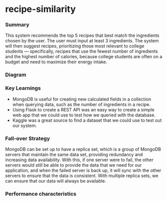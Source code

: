 # recipe-similarity

### Summary

This system recommends the top 5 recipes that best match the ingredients chosen by the user. The user must input at
least 3 ingredients. The system will then suggest recipes, prioritizing those most relevant to college students —
specifically, recipes that use the fewest number of ingredients and the highest number of calories, because college
students are often on a budget and need to maximize their energy intake.

### Diagram

### Key Learnings

- MongoDB is useful for creating new calculated fields in a collection when querying data, such as the number of
  ingredients in a recipe.
- Using Flask to create a REST API was an easy way to create a simple web app that we could use to test how we
  queried with the database.
- Kaggle was a great source to find a dataset that we could use to test out our system.

### Fall-over Strategy

MongoDB can be set up to have a replica set, which is a group of MongoDB servers that maintain the same data set,
providing redundancy and increasing data availability. With this, if one server were to fail, the other servers would
still be able to provide the data that we need for our application, and when the failed server is back up, it will
sync with the other servers to ensure that the data is consistent. With multiple replica sets, we can ensure that our
data will always be available.

### Performance characteristics

